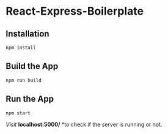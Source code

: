 # React-Express-Boilerplate

## Installation

```
npm install
```

## Build the App

```
npm run build
```

## Run the App

```
npm start
```

*Visit* **localhost:5000/** *to check if the server is running or not.
